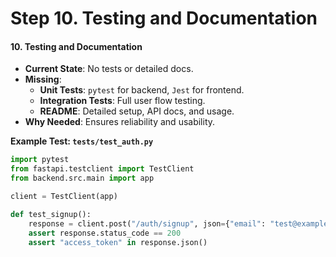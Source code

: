 # Step 10. Testing and Documentation

#### 10. Testing and Documentation

* **Current State**: No tests or detailed docs.
* **Missing**:
  * **Unit Tests**: `pytest` for backend, `Jest` for frontend.
  * **Integration Tests**: Full user flow testing.
  * **README**: Detailed setup, API docs, and usage.
* **Why Needed**: Ensures reliability and usability.

**Example Test: `tests/test_auth.py`**

```python
import pytest
from fastapi.testclient import TestClient
from backend.src.main import app

client = TestClient(app)

def test_signup():
    response = client.post("/auth/signup", json={"email": "test@example.com", "password": "pass", "study_hours": 10})
    assert response.status_code == 200
    assert "access_token" in response.json()
```
